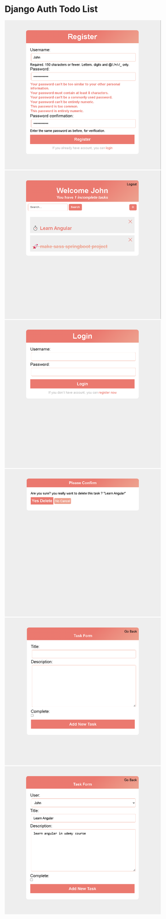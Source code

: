 # Django Auth Todo List
![](./img/django_01.png)
![](./img/django_02.png)
![](./img/django_03.png)
![](./img/django_04.png)
![](./img/django_05.png)
![](./img/django_06.png)